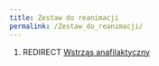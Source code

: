```yaml
---
title: Zestaw do reanimacji
permalink: /Zestaw_do_reanimacji/
---
```


1.  REDIRECT [Wstrząs anafilaktyczny](/atopedia/Wstrząs_anafilaktyczny "wikilink")

